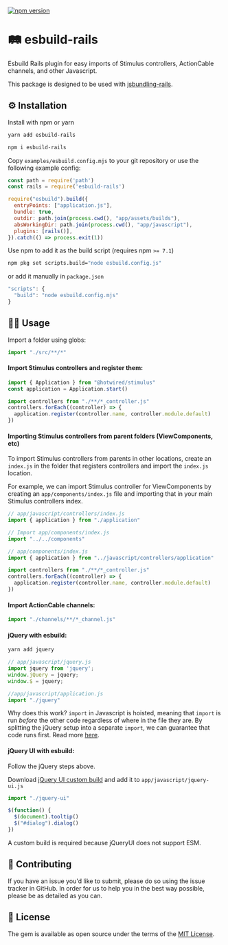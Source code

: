 [![npm version](https://badge.fury.io/js/esbuild-rails.svg)](https://badge.fury.io/js/esbuild-rails)

# 🛤 esbuild-rails

Esbuild Rails plugin for easy imports of Stimulus controllers, ActionCable channels, and other Javascript.

This package is designed to be used with [jsbundling-rails](https://github.com/rails/jsbundling-rails).

## ⚙️ Installation

Install with npm or yarn

```bash
yarn add esbuild-rails
```

```bash
npm i esbuild-rails
```

Copy `examples/esbuild.config.mjs` to your git repository or use the following example config:

```javascript
const path = require('path')
const rails = require('esbuild-rails')

require("esbuild").build({
  entryPoints: ["application.js"],
  bundle: true,
  outdir: path.join(process.cwd(), "app/assets/builds"),
  absWorkingDir: path.join(process.cwd(), "app/javascript"),
  plugins: [rails()],
}).catch(() => process.exit(1))
```

Use npm to add it as the build script (requires npm `>= 7.1`)

```sh
npm pkg set scripts.build="node esbuild.config.js"
```

or add it manually  in `package.json`

```javascript
"scripts": {
  "build": "node esbuild.config.mjs"
}
```

## 🧑‍💻 Usage

Import a folder using globs:

```javascript
import "./src/**/*"
```

#### Import Stimulus controllers and register them:

```javascript
import { Application } from "@hotwired/stimulus"
const application = Application.start()

import controllers from "./**/*_controller.js"
controllers.forEach((controller) => {
  application.register(controller.name, controller.module.default)
})
```

#### Importing Stimulus controllers from parent folders (ViewComponents, etc)

To import Stimulus controllers from parents in other locations, create an `index.js` in the folder that registers controllers and import the `index.js` location.

For example, we can import Stimulus controller for ViewComponents by creating an `app/components/index.js` file and importing that in your main Stimulus controllers index.

```javascript
// app/javascript/controllers/index.js
import { application } from "./application"

// Import app/components/index.js
import "../../components"
```

```javascript
// app/components/index.js
import { application } from "../javascript/controllers/application"

import controllers from "./**/*_controller.js"
controllers.forEach((controller) => {
  application.register(controller.name, controller.module.default)
})
```

#### Import ActionCable channels:

```javascript
import "./channels/**/*_channel.js"
```

#### jQuery with esbuild:

```bash
yarn add jquery
```

```javascript
// app/javascript/jquery.js
import jquery from 'jquery';
window.jQuery = jquery;
window.$ = jquery;
```

```javascript
//app/javascript/application.js
import "./jquery"
```

Why does this work? `import` in Javascript is hoisted, meaning that `import` is run _before_ the other code regardless of where in the file they are. By splitting the jQuery setup into a separate `import`, we can guarantee that code runs first. Read more [here](https://exploringjs.com/es6/ch_modules.html#_imports-are-hoisted).

#### jQuery UI with esbuild:

Follow the jQuery steps above.

Download [jQuery UI custom build](https://jqueryui.com/download/) and add it to `app/javascript/jquery-ui.js`

```javascript
import "./jquery-ui"

$(function() {
  $(document).tooltip()
  $("#dialog").dialog()
})
```

A custom build is required because jQueryUI does not support ESM.

## 🙏 Contributing

If you have an issue you'd like to submit, please do so using the issue tracker in GitHub. In order for us to help you in the best way possible, please be as detailed as you can.

## 📝 License

The gem is available as open source under the terms of the [MIT License](http://opensource.org/licenses/MIT).
